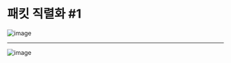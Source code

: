 # 패킷 직렬화 \#1

![image](https://user-images.githubusercontent.com/68372094/159858909-6fa2ad6a-b365-4337-93c1-8b72ee897312.png)
***
![image](https://user-images.githubusercontent.com/68372094/159875564-c9bae3da-6afa-46f3-b8ab-3466ad63f2a0.png)
